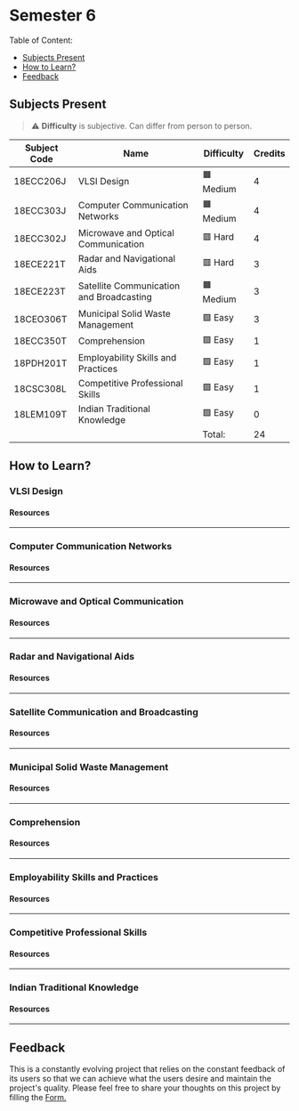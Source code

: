 # Semester 6

Table of Content:

- [Subjects Present](#subjects-present)
- [How to Learn?](#how-to-learn)
- [Feedback](#feedback)


## Subjects Present

> ⚠ **Difficulty** is subjective. Can differ from person to person.

| Subject Code | Name | Difficulty | Credits |
| ------------ | ---- | ---------- | ------- |
| 18ECC206J | VLSI Design | 🟧 Medium | 4 |
| 18ECC303J | Computer Communication Networks | 🟧 Medium | 4 |
| 18ECC302J | Microwave and Optical Communication | 🟥 Hard | 4 |
| 18ECE221T | Radar and Navigational Aids | 🟥 Hard | 3 |
| 18ECE223T | Satellite Communication and Broadcasting | 🟧 Medium | 3 |
| 18CEO306T | Municipal Solid Waste Management | 🟩 Easy | 3 |
| 18ECC350T | Comprehension | 🟩 Easy | 1 |
| 18PDH201T | Employability Skills and Practices | 🟩 Easy | 1 |
| 18CSC308L | Competitive Professional Skills | 🟩 Easy | 1 |
| 18LEM109T | Indian Traditional Knowledge | 🟩 Easy | 0 |
| | | Total: | 24 |

## How to Learn?

### VLSI Design

#### Resources

---

### Computer Communication Networks

#### Resources

---

### Microwave and Optical Communication

#### Resources

---

### Radar and Navigational Aids

#### Resources

---

### Satellite Communication and Broadcasting

#### Resources

---

### Municipal Solid Waste Management

#### Resources

---

### Comprehension

#### Resources

---

### Employability Skills and Practices

#### Resources

---

### Competitive Professional Skills

#### Resources

---

### Indian Traditional Knowledge

#### Resources

---

## Feedback

This is a constantly evolving project that relies on the constant feedback of its users so that we can achieve what the users desire and maintain the project's quality. Please feel free to share your thoughts on this project by filling the <a href="https://docs.google.com/forms/d/e/1FAIpQLSfNQDOQkEKPubOBRIhselYTjCv82qv7qTyPh6exFvkT3sumhw/viewform?entry.34189569=Notes+Initiative">Form.</a>

